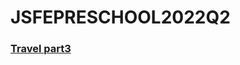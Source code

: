 # JSFEPRESCHOOL2022Q2
### [Travel part3](https://aleksandryermolaev.github.io/JSFEPRESCHOOL2022Q2/travel/)
